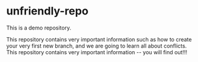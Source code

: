 # unfriendly-repo
This is a demo repository. 

This repository contains very important information such as how to create your very first new branch, and we are going to learn all about conflicts.
This repository contains very important information -- you will find out!!!
